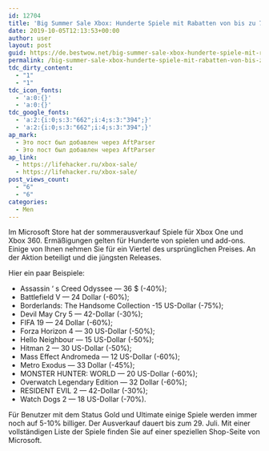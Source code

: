```yaml
---
id: 12704
title: 'Big Summer Sale Xbox: Hunderte Spiele mit Rabatten von bis zu 75%'
date: 2019-10-05T12:13:53+00:00
author: user
layout: post
guid: https://de.bestwow.net/big-summer-sale-xbox-hunderte-spiele-mit-rabatten-von-bis-zu-75/
permalink: /big-summer-sale-xbox-hunderte-spiele-mit-rabatten-von-bis-zu-75/
tdc_dirty_content:
  - "1"
  - "1"
tdc_icon_fonts:
  - 'a:0:{}'
  - 'a:0:{}'
tdc_google_fonts:
  - 'a:2:{i:0;s:3:"662";i:4;s:3:"394";}'
  - 'a:2:{i:0;s:3:"662";i:4;s:3:"394";}'
ap_mark:
  - Это пост был добавлен через AftParser
  - Это пост был добавлен через AftParser
ap_link:
  - https://lifehacker.ru/xbox-sale/
  - https://lifehacker.ru/xbox-sale/
post_views_count:
  - "6"
  - "6"
categories:
  - Men
---
```

Im Microsoft Store hat der sommerausverkauf Spiele für Xbox One und Xbox 360. Ermäßigungen gelten für Hunderte von spielen und add-ons. Einige von Ihnen nehmen Sie für ein Viertel des ursprünglichen Preises. An der Aktion beteiligt und die jüngsten Releases.

Hier ein paar Beispiele:

  * Assassin &#8216; s Creed Odyssee — 36 $ (-40%);
  * Battlefield V — 24 Dollar (-60%);
  * Borderlands: The Handsome Collection -15 US-Dollar (-75%);
  * Devil May Cry 5 — 42-Dollar (-30%);
  * FIFA 19 — 24 Dollar (-60%);
  * Forza Horizon 4 — 30 US-Dollar (-50%);
  * Hello Neighbour — 15 US-Dollar (-50%);
  * Hitman 2 — 30 US-Dollar (-50%);
  * Mass Effect Andromeda — 12 US-Dollar (-60%);
  * Metro Exodus — 33 Dollar (-45%);
  * MONSTER HUNTER: WORLD — 20 US-Dollar (-60%);
  * Overwatch Legendary Edition — 32 Dollar (-60%);
  * RESIDENT EVIL 2 — 42-Dollar (-30%);
  * Watch Dogs 2 — 18 US-Dollar (-70%).

Für Benutzer mit dem Status Gold und Ultimate einige Spiele werden immer noch auf 5-10% billiger. Der Ausverkauf dauert bis zum 29. Juli. Mit einer vollständigen Liste der Spiele finden Sie auf einer speziellen Shop-Seite von Microsoft.